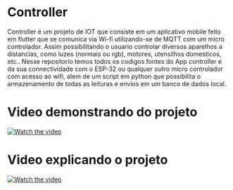 # Controller
 Controller é um projeto de IOT que consiste em um aplicativo mobile feito em flutter que se comunica via Wi-fi utilizando-se de MQTT com um micro controlador. Assim possibilitando o usuario controlar diversos aparelhos a distancias, como luzes (normais ou rgb), motores, utensilhos domesticos, etc.. Nesse repositorio temos todos os codigos fontes do App controller e da sua connectividade com o ESP-32 ou qualquer outro micro controlador com acesso ao wifi, alem de um script em python que possibilita o armazenamento de todas as leituras e envios em um banco de dados local.

# Video demonstrando do projeto
[![Watch the video](https://i.imgur.com/ITG2juz.png)](https://youtu.be/2uM0v1WVLOo)

# Video explicando o projeto
[![Watch the video](https://i.imgur.com/P3VOggd.png)](https://youtu.be/7d8s1pgQAlw)
 
